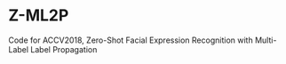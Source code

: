 # Z-ML2P
Code for ACCV2018, Zero-Shot Facial Expression Recognition with Multi-Label Label Propagation

